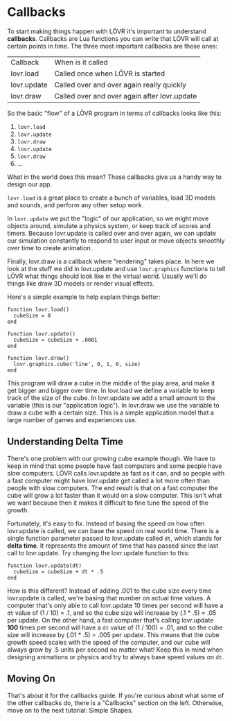 <!--
category: guide
-->

Callbacks
===

To start making things happen with LÖVR it's important to understand **callbacks**.  Callbacks are
Lua functions you can write that LÖVR will call at certain points in time. The three most important
callbacks are these ones:

<table>
  <tr>
    <td>Callback</td>
    <td>When is it called</td>
  </tr>

  <tr>
    <td class="pre">lovr.load</td>
    <td>Called once when LÖVR is started</td>
  </tr>

  <tr>
    <td class="pre">lovr.update</td>
    <td>Called over and over again really quickly</td>
  </tr>

  <tr>
    <td class="pre">lovr.draw</td>
    <td>Called over and over again after lovr.update</td>
  </tr>
</table>

So the basic "flow" of a LÖVR program in terms of callbacks looks like this:

1. `lovr.load`
1. `lovr.update`
1. `lovr.draw`
1. `lovr.update`
1. `lovr.draw`
1. ...

What in the world does this mean?  These callbacks give us a handy way to design our app.

`lovr.load` is a great place to create a bunch of variables, load 3D models and sounds, and perform
any other setup work.

In `lovr.update` we put the "logic" of our application, so we might move objects around, simulate a
physics system, or keep track of scores and timers.  Because lovr.update is called over and over
again, we can update our simulation constantly to respond to user input or move objects smoothly
over time to create animation.

Finally, lovr.draw is a callback where "rendering" takes place.  In here we look at the stuff we
did in lovr.update and use `lovr.graphics` functions to tell LÖVR what things should look like in
the virtual world.  Usually we'll do things like draw 3D models or render visual effects.

Here's a simple example to help explain things better:

```
function lovr.load()
  cubeSize = 0
end

function lovr.update()
  cubeSize = cubeSize + .0001
end

function lovr.draw()
  lovr.graphics.cube('line', 0, 1, 0, size)
end
```

This program will draw a cube in the middle of the play area, and make it get bigger and bigger over
time.  In lovr.load we define a variable to keep track of the size of the cube.  In lovr.update we
add a small amount to the variable (this is our "application logic").  In lovr.draw we use the
variable to draw a cube with a certain size.  This is a simple application model that a large number
of  games and experiences use.

Understanding Delta Time
---

There's one problem with our growing cube example though.  We have to keep in mind that some people
have fast computers and some people have slow computers.  LÖVR calls lovr.update as fast as it can,
and so people with a fast computer might have lovr.update get called a lot more often than people
with slow computers.  The end result is that on a fast computer the cube will grow a lot faster than
it would on a slow computer.  This isn't what we want because then it makes it difficult to fine
tune the speed of the growth.

Fortunately, it's easy to fix.  Instead of basing the speed on how often lovr.update is called, we
can base the speed on real world time.  There is a single function parameter passed to lovr.update
called `dt`, which stands for **delta time**.  It represents the amount of time that has passed
since the last call to lovr.update.  Try changing the lovr.update function to this:

```
function lovr.update(dt)
  cubeSize = cubeSize + dt * .5
end
```

How is this different?  Instead of adding .001 to the cube size every time lovr.update is called,
we're basing that number on actual time values.  A computer that's only able to call lovr.update 10
times per second will have a `dt` value of (1 / 10) = .1, and so the cube size will increase by
(.1 * .5) = .05 per update.  On the other hand, a fast computer that's calling lovr.update **100**
times per second will have a `dt` value of (1 / 100) = .01, and so the cube size will increase by
(.01 * .5) = .005 per update.  This means that the cube growth speed scales with the speed of the
computer, and our cube will always grow by .5 units per second no matter what!  Keep this in mind
when designing animations or physics and try to always base speed values on `dt`.

Moving On
---

That's about it for the callbacks guide.  If you're curious about what some of the other callbacks
do, there is a "Callbacks" section on the left.  Otherwise, move on to the next tutorial:
<a data-doc="Simple_Shapes">Simple Shapes</a>.
